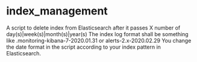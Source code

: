 # index_management
A script to delete index from Elasticsearch after it passes X number of day(s)|week(s)|month(s)|year(s)
The index log format shall be something like .monitoring-kibana-7-2020.01.31 or alerts-2.x-2020.02.29
You change the date format in the script according to your index pattern in Elasticsearch.
